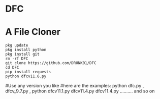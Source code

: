 # DFC
# A File Cloner
```
pkg update
pkg install python
pkg install git
rm -rf DFC
git clone https://github.com/DRUNK01/DFC
cd DFC
pip install requests
python dfcv11.6.py
```
#Use any version you like 
#here are the examples: python dfc.py , dfcv_9.7.py , python dfcv11.1.py dfcv11.4.py dfcv11.4.py  .......... and so on 

